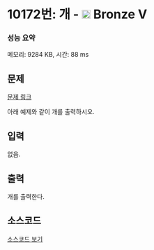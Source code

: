 # 10172번: 개 - <img src="https://static.solved.ac/tier_small/1.svg" style="height:20px" /> Bronze V

<!-- performance -->
### 성능 요약
메모리: 9284 KB, 시간: 88 ms
<!-- end -->

## 문제

[문제 링크](https://boj.kr/10172)

<p>아래 예제와 같이 개를 출력하시오.</p>

## 입력

<p>없음.</p>

## 출력

<p>개를 출력한다.</p>

## 소스코드

[소스코드 보기](개.js)